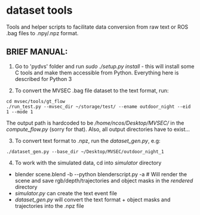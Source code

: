 dataset tools
=============

Tools and helper scripts to facilitate data conversion from raw text or ROS .bag files to .npy/.npz format.

## BRIEF MANUAL:
1. Go to 'pydvs' folder and run *sudo ./setup.py install* - this will install some C tools and make them accessible from Python. Everything here is described for Python 3

2. To convert the MVSEC .bag file dataset to the text format, run:

```
cd mvsec/tools/gt_flow
./run_test.py --mvsec_dir ~/storage/test/ --ename outdoor_night --eid 1 --mode 1
```

The output path is hardcoded to be */home/ncos/Desktop/MVSEC/* in the *compute_flow.py* (sorry for that). Also, all output directories have to exist...

3. To convert text format to .npz, run the *dataset_gen.py*, e.g:
```
./dataset_gen.py --base_dir ~/Desktop/MVSEC/outdoor_night_1
```

4. To work with the simulated data, cd into *simulator* directory
  - blender scene.blend -b --python blenderscript.py -a # Will render the scene and save rgb/depth/trajectories and object masks in the *rendered* directory
  - *simulator.py* can create the text event file
  - *dataset_gen.py* will convert the text format + object masks and trajectories into the .npz file
